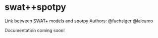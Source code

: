 # swat++spotpy
Link between SWAT+ models and spotpy
Authors:
@fuchsiger @lalcamo

Documentation coming soon!
